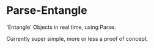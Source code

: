 Parse-Entangle
===============

'Entangle' Objects in real time, using Parse.

Currently super simple, more or less a proof of concept.